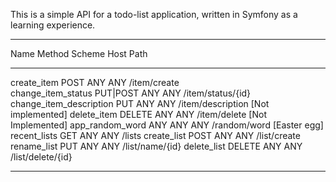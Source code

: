 This is a simple API for a todo-list application, written in Symfony as a learning experience.

------------------------- ---------- -------- ------ ------------------- 
  Name                      Method     Scheme   Host   Path               
 ------------------------- ---------- -------- ------ ------------------- 
  create_item               POST       ANY      ANY    /item/create       
  change_item_status        PUT|POST   ANY      ANY    /item/status/{id}  
  change_item_description   PUT        ANY      ANY    /item/description  [Not implemented]
  delete_item               DELETE     ANY      ANY    /item/delete       [Not Implemented]
  app_random_word           ANY        ANY      ANY    /random/word       [Easter egg]
  recent_lists              GET        ANY      ANY    /lists
  create_list               POST       ANY      ANY    /list/create
  rename_list               PUT        ANY      ANY    /list/name/{id}
  delete_list               DELETE     ANY      ANY    /list/delete/{id}
 ------------------------- ---------- -------- ------ -------------------
